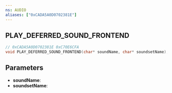 ```yaml
---
ns: AUDIO
aliases: ["0xCADA5A0D0702381E"]
---
```

## PLAY_DEFERRED_SOUND_FRONTEND

```c
// 0xCADA5A0D0702381E 0xC70E6CFA
void PLAY_DEFERRED_SOUND_FRONTEND(char* soundName, char* soundsetName);
```

## Parameters
* **soundName**:
* **soundsetName**:

